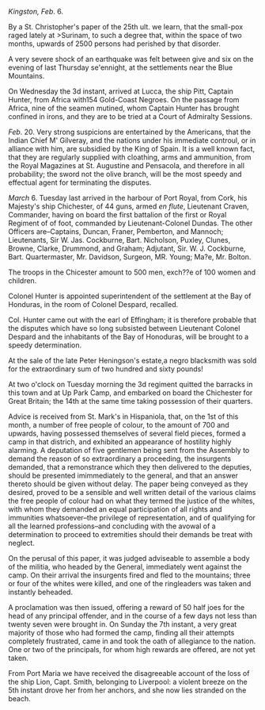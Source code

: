 *Kingston, Feb*. 6.By a St. Christopher's paper of the 25th ult. we learn, that the small-pox
                    raged lately at >Surinam, to such a degree that, within the
                    space of two months, upwards of 2500 persons had perished
                    by that disorder.A very severe shock of an earthquake was felt between give and six on the
                    evening of last Thursday se'ennight, at the settlements near the
                    Blue Mountains.On Wednesday the 3d instant, arrived at Lucca, the ship Pitt,
                    Captain Hunter, from Africa with154 Gold-Coast Negroes. On the passage
                    from Africa, nine of the seamen mutined, whom Captain Hunter has
                    brought confined in irons, and they are to be tried at a Court of
                        Admiralty Sessions.*Feb*. 20. Very strong suspicions are entertained by the Americans, that the Indian Chief M' Gilveray, and
                    the nations under his immediate controul, or in alliance with him, are
                    subsidied by the King of Spain. It is a well known fact, that they are
                    regularly supplied with cloathing, arms and ammunition, from the Royal
                        Magazines at St. Augustine and Pensacola, and therefore in all probability; the sword not the olive branch,
                    will be the most speedy and effectual agent for terminating the
                    disputes.*March* 6. Tuesday last arrived in the harbour of Port
                    Royal, from Cork, his Majesty's ship Chichester, of 44 guns, armed *en flute*, Lieutenant Craven, Commander,
                    having on board the first battalion of the first or Royal Regiment of
                    of foot, commanded by Lieutenant-Colonel Dundas. The other Officers
                    are–Captains, Duncan, Franer, Pemberton, and Mannoch;
                    Lieutenants, Sir W. Jas. Cockburne, Bart. Nicholson, Puxley, Clunes, Browne, Clarke, Drummond, and Graham; Adjutant, Sir. W. J.
                    Cockburne, Bart. Quartermaster, Mr. Davidson, Surgeon, MR. Young;
                        Ma?e, Mr. Bolton.The troops in the Chicester amount to 500 men, exch??e of 100 women and children.Colonel Hunter is appointed superintendent of the settlement at the Bay of
                    Honduras, in the room of Colonel Despard, recalled.Col. Hunter came out with the earl of Effingham; it is therefore
                    probable that the disputes which have so long subsisted between
                        Lieutenant Colonel Despard and the inhabitants of the
                    Bay of Honoduras, will be brought to a speedy determination.At the sale of the late Peter Heningson's estate,a negro
                    blacksmith was sold for the extraordinary sum of two hundred and
                    sixty pounds!At two o'clock on Tuesday morning the 3d regiment quitted the barracks in
                    this town and at Up Park Camp, and embarked on board the Chichester
                    for Great Britain; the 14th at the same time taking possession of their
                    quarters.Advice is received from St. Mark's in Hispaniola, that, on the
                    1st of this month, a number of free people of colour, to the amount of 700
                    and upwards, having possessed themselves of several field pieces,
                    formed a camp in that districh, and exhibited an appearance of hostility
                    highly alarming. A deputation of five gentlemen being sent
                    from the Assembly to demand the reason of so extraordinary a
                    proceeding, the insurgents demanded, that a remonstrance which
                    they then delivered to the deputies, should be presented imimmediately to the general, and that an answer thereto should be given
                    without delay. The paper being conveyed as they desired, proved
                    to be a sensible and well written detail of the various claims the
                    free people of colour had on what they termed the justice of the whites,
                    with whom they demanded an equal participation of all rights and  immunities whatsoever–the privilege of representation,
                    and of qualifying for all the learned professions–and concluding
                    with the avowal of a determination to proceed to extremities should
                    their demands be treat with neglect.On the perusal of this paper, it was judged adviseable to
                    assemble a body of the militia, who headed by the General, immediately went
                    against the camp. On their arrival the insurgents fired and fled to
                    the mountains; three or four of the whites were killed, and one of the
                    ringleaders was taken and instantly beheaded.A proclamation was then issued, offering a reward of 50 half joes
                    for the head of any principal offender, and in the course of a few days not
                    less than twenty seven were brought in. On Sunday the 7th instant, a
                    very great majority of those who had formed the camp, finding all their
                        attempts completely frustrated, came in and took the
                    oath of allegiance to the nation. One or two of the principals, for whom
                    high rewards are offered, are not yet taken.From Port Maria we have received the disagreeable account of the
                    loss of the ship Lion, Capt. Smith, belonging to Liverpool: a violent
                    breeze on the 5th instant drove her from her anchors, and she now lies
                    stranded on the beach.